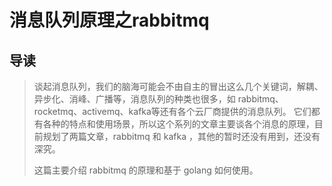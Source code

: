 # 消息队列原理之rabbitmq


## 导读
> 谈起消息队列，我们的脑海可能会不由自主的冒出这么几个关键词，解耦、异步化、消峰、广播等，消息队列的种类也很多，如 rabbitmq、rocketmq、activemq、kafka等还有各个云厂商提供的消息队列。
>它们都有各种的特点和使用场景，所以这个系列的文章主要谈各个消息的原理，目前规划了两篇文章，rabbitmq 和 kafka ，其他的暂时还没有用到，还没有深究。
>
> 这篇主要介绍 rabbitmq 的原理和基于 golang 如何使用。


